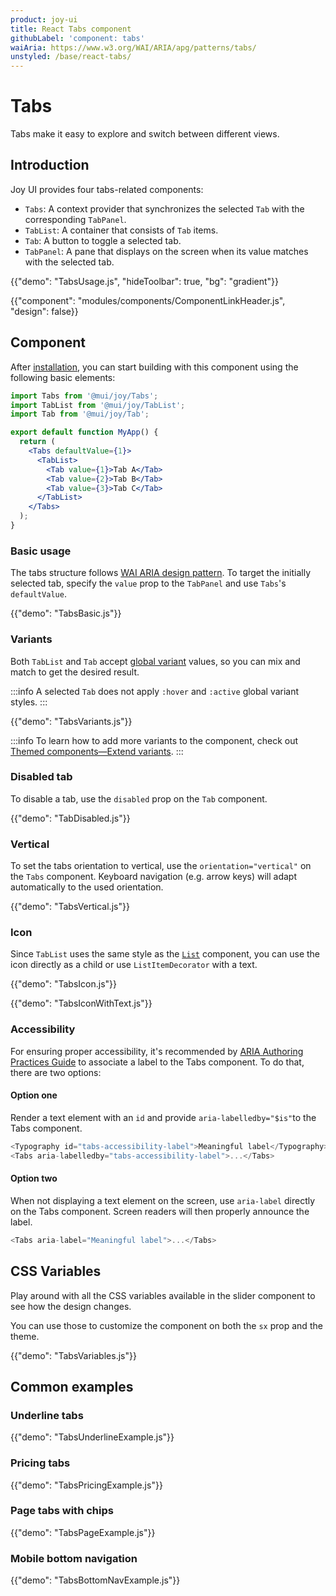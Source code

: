 ```yaml
---
product: joy-ui
title: React Tabs component
githubLabel: 'component: tabs'
waiAria: https://www.w3.org/WAI/ARIA/apg/patterns/tabs/
unstyled: /base/react-tabs/
---
```


# Tabs

<p class="description">Tabs make it easy to explore and switch between different views.</p>

## Introduction

Joy UI provides four tabs-related components:

- `Tabs`: A context provider that synchronizes the selected `Tab` with the corresponding `TabPanel`.
- `TabList`: A container that consists of `Tab` items.
- `Tab`: A button to toggle a selected tab.
- `TabPanel`: A pane that displays on the screen when its value matches with the selected tab.

{{"demo": "TabsUsage.js", "hideToolbar": true, "bg": "gradient"}}

{{"component": "modules/components/ComponentLinkHeader.js", "design": false}}

## Component

After [installation](/joy-ui/getting-started/installation/), you can start building with this component using the following basic elements:

```jsx
import Tabs from '@mui/joy/Tabs';
import TabList from '@mui/joy/TabList';
import Tab from '@mui/joy/Tab';

export default function MyApp() {
  return (
    <Tabs defaultValue={1}>
      <TabList>
        <Tab value={1}>Tab A</Tab>
        <Tab value={2}>Tab B</Tab>
        <Tab value={3}>Tab C</Tab>
      </TabList>
    </Tabs>
  );
}
```

### Basic usage

The tabs structure follows [WAI ARIA design pattern](https://www.w3.org/WAI/ARIA/apg/patterns/tabs/).
To target the initially selected tab, specify the `value` prop to the `TabPanel` and use `Tabs`'s `defaultValue`.

{{"demo": "TabsBasic.js"}}

### Variants

Both `TabList` and `Tab` accept [global variant](/joy-ui/main-features/global-variants/) values, so you can mix and match to get the desired result.

:::info
A selected `Tab` does not apply `:hover` and `:active` global variant styles.
:::

{{"demo": "TabsVariants.js"}}

:::info
To learn how to add more variants to the component, check out [Themed components—Extend variants](/joy-ui/customization/themed-components/#extend-variants).
:::

### Disabled tab

To disable a tab, use the `disabled` prop on the `Tab` component.

{{"demo": "TabDisabled.js"}}

### Vertical

To set the tabs orientation to vertical, use the `orientation="vertical"` on the `Tabs` component.
Keyboard navigation (e.g. arrow keys) will adapt automatically to the used orientation.

{{"demo": "TabsVertical.js"}}

### Icon

Since `TabList` uses the same style as the [`List`](/joy-ui/react-list/) component, you can use the icon directly as a child or use `ListItemDecorator` with a text.

{{"demo": "TabsIcon.js"}}

{{"demo": "TabsIconWithText.js"}}

### Accessibility

For ensuring proper accessibility, it's recommended by [ARIA Authoring Practices Guide](https://www.w3.org/WAI/ARIA/apg/patterns/tabs/#wai-aria-roles-states-and-properties-22) to associate a label to the Tabs component.
To do that, there are two options:

#### Option one

Render a text element with an `id` and provide `aria-labelledby="$is"`to the Tabs component.

```js
<Typography id="tabs-accessibility-label">Meaningful label</Typography>
<Tabs aria-labelledby="tabs-accessibility-label">...</Tabs>
```

#### Option two

When not displaying a text element on the screen, use `aria-label` directly on the Tabs component.
Screen readers will then properly announce the label.

```js
<Tabs aria-label="Meaningful label">...</Tabs>
```

## CSS Variables

Play around with all the CSS variables available in the slider component to see how the design changes.

You can use those to customize the component on both the `sx` prop and the theme.

{{"demo": "TabsVariables.js"}}

## Common examples

### Underline tabs

{{"demo": "TabsUnderlineExample.js"}}

### Pricing tabs

{{"demo": "TabsPricingExample.js"}}

### Page tabs with chips

{{"demo": "TabsPageExample.js"}}

### Mobile bottom navigation

{{"demo": "TabsBottomNavExample.js"}}
